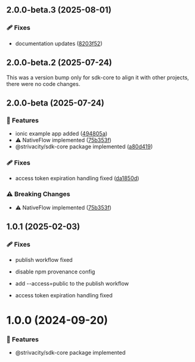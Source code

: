 ## 2.0.0-beta.3 (2025-08-01)

### 🩹 Fixes

- documentation updates ([8203f52](https://github.com/strivacity/sdk-js/commit/8203f52))

## 2.0.0-beta.2 (2025-07-24)

This was a version bump only for sdk-core to align it with other projects, there were no code changes.

## 2.0.0-beta (2025-07-24)

### 🚀 Features

- ionic example app added ([494805a](https://github.com/strivacity/sdk-js/commit/494805a))
- ⚠️  NativeFlow implemented ([75b353f](https://github.com/strivacity/sdk-js/commit/75b353f))
- @strivacity/sdk-core package implemented ([a80d419](https://github.com/strivacity/sdk-js/commit/a80d419))

### 🩹 Fixes

- access token expiration handling fixed ([da1850d](https://github.com/strivacity/sdk-js/commit/da1850d))

### ⚠️  Breaking Changes

- ⚠️  NativeFlow implemented ([75b353f](https://github.com/strivacity/sdk-js/commit/75b353f))

## 1.0.1 (2025-02-03)


### 🩹 Fixes

- publish workflow fixed

- disable npm provenance config

- add --access=public to the publish workflow

- access token expiration handling fixed

# 1.0.0 (2024-09-20)


### 🚀 Features

- @strivacity/sdk-core package implemented